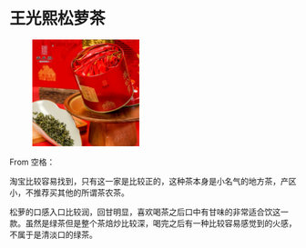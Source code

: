 # 王光熙松萝茶

<figure><img src="../.gitbook/assets/IMG_9613(20240829-195824) (1).JPG" alt="" width="188"><figcaption></figcaption></figure>

From 空格：

淘宝比较容易找到，只有这一家是比较正的，这种茶本身是小名气的地方茶，产区小，不推荐买其他的所谓茶农茶。

松萝的口感入口比较润，回甘明显，喜欢喝茶之后口中有甘味的非常适合饮这一款。虽然是绿茶但是整个茶焙炒比较深，喝完之后有一种比较容易感觉到的火感，不属于是清淡口的绿茶。
